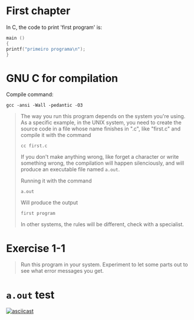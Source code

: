 # First chapter

In C, the code to print 'first program' is:

``` c++
main ()
{
printf("primeiro programa\n");
}
```

# GNU C for compilation
Compile command:

`gcc -ansi -Wall -pedantic -O3`

> The way you run this program depends on the system you're using. As a specific
> example, in the UNIX system, you need to create the source code in a file
> whose name finishes in ".c", like "first.c" and compile it with the command
>
> `cc first.c`
>
> If you don't make anything wrong, like forget a character or write something
> wrong, the compilation will happen silenciously, and will produce an
> executable file named `a.out`.
>
> Running it with the command
>
> `a.out`
>
> Will produce the output
>
> `first program`
>
> In other systems, the rules will be different, check with a specialist.

# Exercise 1-1

> Run this program in your system. Experiment to let some parts out to see what
> error messages you get.


# `a.out` test
[![asciicast](https://asciinema.org/a/LHUFkpW0aT94zybEPoGL87hOA.png)](https://asciinema.org/a/LHUFkpW0aT94zybEPoGL87hOA)
